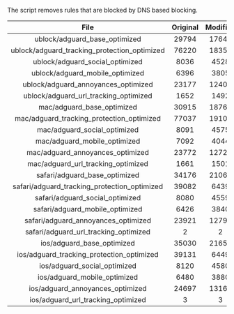 The script removes rules that are blocked by DNS based blocking.


| File | Original | Modified |
|:----:|:-----:|:-----:|
| ublock/adguard_base_optimized | 29794 | 17646 |
| ublock/adguard_tracking_protection_optimized | 76220 | 18355 |
| ublock/adguard_social_optimized | 8036 | 4528 |
| ublock/adguard_mobile_optimized | 6396 | 3805 |
| ublock/adguard_annoyances_optimized | 23177 | 12409 |
| ublock/adguard_url_tracking_optimized | 1652 | 1492 |
| mac/adguard_base_optimized | 30915 | 18766 |
| mac/adguard_tracking_protection_optimized | 77037 | 19103 |
| mac/adguard_social_optimized | 8091 | 4575 |
| mac/adguard_mobile_optimized | 7092 | 4044 |
| mac/adguard_annoyances_optimized | 23772 | 12723 |
| mac/adguard_url_tracking_optimized | 1661 | 1501 |
| safari/adguard_base_optimized | 34176 | 21060 |
| safari/adguard_tracking_protection_optimized | 39082 | 6439 |
| safari/adguard_social_optimized | 8080 | 4559 |
| safari/adguard_mobile_optimized | 6426 | 3840 |
| safari/adguard_annoyances_optimized | 23921 | 12799 |
| safari/adguard_url_tracking_optimized | 2 | 2 |
| ios/adguard_base_optimized | 35030 | 21651 |
| ios/adguard_tracking_protection_optimized | 39131 | 6449 |
| ios/adguard_social_optimized | 8120 | 4580 |
| ios/adguard_mobile_optimized | 6480 | 3880 |
| ios/adguard_annoyances_optimized | 24697 | 13164 |
| ios/adguard_url_tracking_optimized | 3 | 3 |